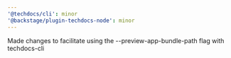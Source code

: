 ```yaml
---
'@techdocs/cli': minor
'@backstage/plugin-techdocs-node': minor
---
```


Made changes to facilitate using the --preview-app-bundle-path flag with techdocs-cli
